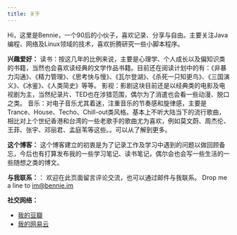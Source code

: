 ```yaml
---
title: 关于
---
```


Hi，这里是Bennie，一个90后的小伙子，喜欢记录、分享与自由。主要关注Java编程、网络及Linux领域的技术，喜欢折腾研究一些小脚本程序。


**兴趣爱好：**
读书：按这几年的比例来说，主要是心理学、个人成长以及偏知识类的书籍，当然也会喜欢读经典的文学作品书籍。目前还在阅读计划中的有：《非暴力沟通》、《精力管理》、《思考快与慢》、《瓦尔登湖》、《杀死一只知更鸟》、《三国演义》、《冰鉴》、《人类简史》等等。
影视：影剧这块目前还是以经典类的电影及电视剧为主，当然纪录片、TED也在涉猎范围，偶尔为了消遣也会看一些动漫、脱口之类。
音乐：对电子音乐尤其着迷，注重音乐的节奏感和旋律感，主要是Trance、House、Techo、Chill-out类风格。基本上不听大陆当下的流行歌曲，相比对上个世纪香港和台湾的一些老歌手的歌曲尤为喜欢，例如莫文蔚、周杰伦、王菲、张宇、邓丽君、孟庭苇等这些。。可以从了解到更多。



**这个博客：**
这个博客建立的初衷是为了记录工作及学习中遇到的问题以做回顾备忘，今后也有打算发布我的一些学习笔记、读书笔记，偶尔会也会写一些生活的一些随想之类的博文。

**与我联系：**：
欢迎在此页面留言评论交流，也可以通过邮件与我联系。
Drop me a line to <a href="mailto:im@bennie.im">im@bennie.im</a>

**社交网络：**
- [我的豆瓣](https://www.douban.com/people/imbennie/)
- [我的网易云](https://music.163.com/#/user/home?id=576915410)
